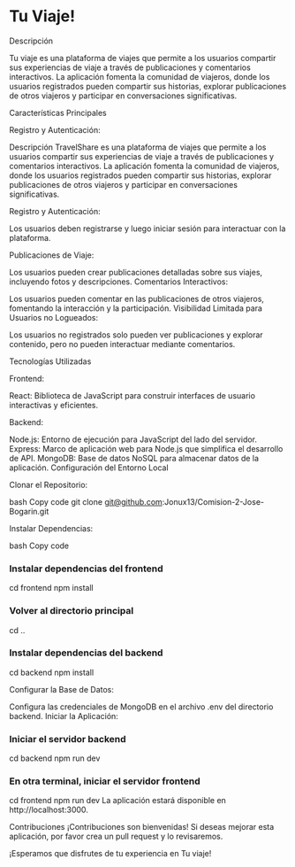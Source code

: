 
# Tu Viaje! 



Descripción

Tu viaje es una plataforma de viajes que permite a los usuarios compartir sus experiencias de viaje a través de publicaciones y comentarios interactivos. La aplicación fomenta la comunidad de viajeros, donde los usuarios registrados pueden compartir sus historias, explorar publicaciones de otros viajeros y participar en conversaciones significativas.

Características Principales

Registro y Autenticación:

Descripción
TravelShare es una plataforma de viajes que permite a los usuarios compartir sus experiencias de viaje a través de publicaciones y comentarios interactivos. La aplicación fomenta la comunidad de viajeros, donde los usuarios registrados pueden compartir sus historias, explorar publicaciones de otros viajeros y participar en conversaciones significativas.


Registro y Autenticación:

Los usuarios deben registrarse y luego iniciar sesión para interactuar con la plataforma.

Publicaciones de Viaje:

Los usuarios pueden crear publicaciones detalladas sobre sus viajes, incluyendo fotos y descripciones.
Comentarios Interactivos:

Los usuarios pueden comentar en las publicaciones de otros viajeros, fomentando la interacción y la participación.
Visibilidad Limitada para Usuarios no Logueados:

Los usuarios no registrados solo pueden ver publicaciones y explorar contenido, pero no pueden interactuar mediante comentarios.

Tecnologías Utilizadas

Frontend:

React: Biblioteca de JavaScript para construir interfaces de usuario interactivas y eficientes.

Backend:

Node.js: Entorno de ejecución para JavaScript del lado del servidor.
Express: Marco de aplicación web para Node.js que simplifica el desarrollo de API.
MongoDB: Base de datos NoSQL para almacenar datos de la aplicación.
Configuración del Entorno Local

Clonar el Repositorio:

bash
Copy code
git clone git@github.com:Jonux13/Comision-2-Jose-Bogarin.git

Instalar Dependencias:

bash
Copy code
### Instalar dependencias del frontend

cd frontend
npm install

### Volver al directorio principal
cd ..

### Instalar dependencias del backend
cd backend
npm install

Configurar la Base de Datos:

Configura las credenciales de MongoDB en el archivo .env del directorio backend.
Iniciar la Aplicación:


### Iniciar el servidor backend
cd backend
npm run dev

### En otra terminal, iniciar el servidor frontend
cd frontend
npm run dev
La aplicación estará disponible en http://localhost:3000.

Contribuciones
¡Contribuciones son bienvenidas! Si deseas mejorar esta aplicación, por favor crea un pull request y lo revisaremos.


¡Esperamos que disfrutes de tu experiencia en Tu viaje!

